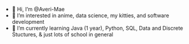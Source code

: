 - 👋 Hi, I’m @Averi-Mae
- 👀 I’m interested in anime, data science, my kitties, and software development
- 🌱 I’m currently learning Java (1 year), Python, SQL, Data and Discrete Stuctures, & just lots of school in general



<!---
Averi-Mae/Averi-Mae is a ✨ special ✨ repository because its `README.md` (this file) appears on your GitHub profile.
You can click the Preview link to take a look at your changes.
--->
